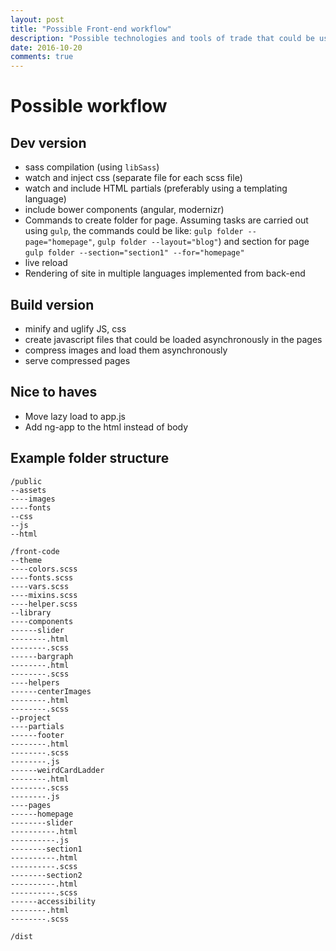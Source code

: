 ```yaml
---
layout: post
title: "Possible Front-end workflow"
description: "Possible technologies and tools of trade that could be used to create interfaces for the web"
date: 2016-10-20
comments: true
---
```


# Possible workflow

## Dev version
 - sass compilation (using `libSass`)
 - watch and inject css (separate file for each scss file)
 - watch and include HTML partials (preferably using a templating language)
 - include bower components (angular, modernizr)
 - Commands to create folder for page. Assuming tasks are carried out using `gulp`, the commands could be like: `gulp folder --page="homepage"`, `gulp folder --layout="blog"`) and section for page `gulp folder --section="section1" --for="homepage"`
 - live reload
 - Rendering of site in multiple languages  implemented from back-end

## Build version
 - minify and uglify JS, css
 - create javascript files that could be loaded asynchronously in the pages
 - compress images and load them asynchronously
 - serve compressed pages

## Nice to haves
 - Move lazy load to app.js
 - Add ng-app to the html instead of body

## Example folder structure

    /public
    --assets
    ----images
    ----fonts
    --css
    --js
    --html

    /front-code
    --theme
    ----colors.scss
    ----fonts.scss
    ----vars.scss
    ----mixins.scss
    ----helper.scss
    --library
    ----components
    ------slider
    --------.html
    --------.scss
    ------bargraph
    --------.html
    --------.scss
    ----helpers
    ------centerImages
    --------.html
    --------.scss
    --project
    ----partials
    ------footer
    --------.html
    --------.scss
    --------.js
    ------weirdCardLadder
    --------.html
    --------.scss
    --------.js
    ----pages
    ------homepage
    --------slider
    ----------.html
    ----------.js
    --------section1
    ----------.html
    ----------.scss
    --------section2
    ----------.html
    ----------.scss
    ------accessibility
    --------.html
    --------.scss

    /dist
